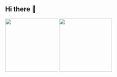 ## Hi there 👋

<a href="https://github.com/hase111111">
  <img align="left" height="170px" src="https://github-readme-stats.vercel.app/api?username=hase111111&count_private=true&show_icons=true&theme=dracula" />
</a>
<a href="https://github.com/hase111111">
  <img align="left" height="170px" src="https://github-readme-stats.vercel.app/api/top-langs/?username=hase111111&layout=compact&theme=dracula" />
</a>

<!--
**hase111111/hase111111** is a ✨ _special_ ✨ repository because its `README.md` (this file) appears on your GitHub profile.

Here are some ideas to get you started:

- 🔭 I’m currently working on ...
- 🌱 I’m currently learning ...
- 👯 I’m looking to collaborate on ...
- 🤔 I’m looking for help with ...
- 💬 Ask me about ...
- 📫 How to reach me: ...
- 😄 Pronouns: ...
- ⚡ Fun fact: ...
-->
